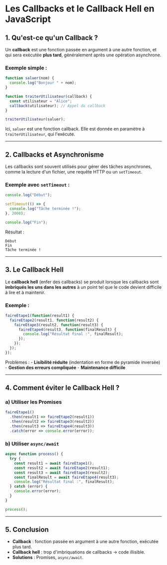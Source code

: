 # Les Callbacks et le Callback Hell en JavaScript

## 1. Qu'est-ce qu'un Callback ?

Un **callback** est une fonction passée en argument à une autre
fonction, et qui sera exécutée **plus tard**, généralement après une
opération asynchrone.

### Exemple simple :

``` javascript
function saluer(nom) {
  console.log("Bonjour " + nom);
}

function traiterUtilisateur(callback) {
  const utilisateur = "Alice";
  callback(utilisateur); // Appel du callback
}

traiterUtilisateur(saluer);
```

Ici, `saluer` est une fonction callback. Elle est donnée en paramètre à
`traiterUtilisateur`, qui l'exécute.

------------------------------------------------------------------------

## 2. Callbacks et Asynchronisme

Les callbacks sont souvent utilisés pour gérer des tâches asynchrones,
comme la lecture d'un fichier, une requête HTTP ou un `setTimeout`.

### Exemple avec `setTimeout` :

``` javascript
console.log("Début");

setTimeout(() => {
  console.log("Tâche terminée !");
}, 2000);

console.log("Fin");
```

Résultat :

    Début
    Fin
    Tâche terminée !

------------------------------------------------------------------------

## 3. Le Callback Hell

Le **callback hell** (enfer des callbacks) se produit lorsque les
callbacks sont **imbriqués les uns dans les autres** à un point tel que
le code devient difficile à lire et à maintenir.

### Exemple :

``` javascript
faireEtape1(function(result1) {
  faireEtape2(result1, function(result2) {
    faireEtape3(result2, function(result3) {
      faireEtape4(result3, function(finalResult) {
        console.log("Résultat final :", finalResult);
      });
    });
  });
});
```

Problèmes : - **Lisibilité réduite** (indentation en forme de pyramide
inversée) - **Gestion des erreurs compliquée** - **Maintenance
difficile**

------------------------------------------------------------------------

## 4. Comment éviter le Callback Hell ?

### a) Utiliser les Promises

``` javascript
faireEtape1()
  .then(result1 => faireEtape2(result1))
  .then(result2 => faireEtape3(result2))
  .then(result3 => faireEtape4(result3))
  .catch(error => console.error(error));
```

### b) Utiliser `async/await`

``` javascript
async function process() {
  try {
    const result1 = await faireEtape1();
    const result2 = await faireEtape2(result1);
    const result3 = await faireEtape3(result2);
    const finalResult = await faireEtape4(result3);
    console.log("Résultat final :", finalResult);
  } catch (error) {
    console.error(error);
  }
}

process();
```

------------------------------------------------------------------------

## 5. Conclusion

-   **Callback** : fonction passée en argument à une autre fonction,
    exécutée plus tard.
-   **Callback hell** : trop d'imbriquations de callbacks → code
    illisible.
-   **Solutions** : Promises, `async/await`.
